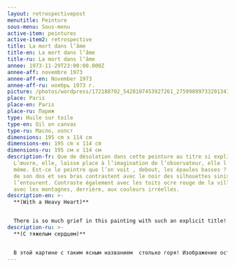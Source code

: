 ```yaml
---
layout: retrospectivepost
menutitle: Peinture
sous-menu: Sous-menu
active-item: peintures
active-item2: retrospective
title: La mort dans l’âme
title-en: La mort dans l’âme
title-ru: La mort dans l’âme
annee: 1973-11-29T23:00:00.000Z
annee-aff: novembre 1973
annee-aff-en: November 1973
annee-aff-ru: ноябрь 1973 г.
picture: /photos/wordpress/172188702_5428107453927261_2759989973320134181_n.jpg
place: Paris
place-en: Paris
place-ru: Париж
type: Huile sur toile
type-en: Oil on canvas
type-ru: Масло, холст
dimensions: 195 cm x 114 cm
dimensions-en: 195 cm x 114 cm
dimensions-ru: 195 см x 114 см
description-fr: Que de désolation dans cette peinture au titre si explicite !
  L’œuvre, elle, laisse place à l’imagination de l’observateur, elle l’impose,
  même. Est-ce le peintre que l’on voit , debout, les épaules basses ? Le bleu
  de son dos et ses bras contrastent avec le noir des silhouettes sinistres qui
  l’entourent. Contraste également avec les toits ocre rouge de la ville, et
  avec les montagnes, derrière, aux couleurs irréelles.
description-en: >-
  **(With a Heavy Heart)**


  There is so much grief in this painting with such an explicit title! The work leaves room for the imagination of the observer, it imposes it. Is this the painter we see standing, his shoulders down? The blue of his back and arms contrasts with the black of the terrifying creatures surrounding him. Contrast also with the red ocher roofs of the city and with the mountains behind with unreal colors.
description-ru: >-
  **(С тяжелым сердцем)**


  В этой картине с таким ясным названием  столько горя! Изображение оставляет простор для воображения наблюдателя. Возможно, перед нами художник с опущенными плечами? Синий цвет его спины и рук контрастирует с черным цветом окружающих его ужасающих существ. Его фигура противопоставлена красно-охровым крышами города и горам позади, выполненным в нереальных тонах.
---
```

